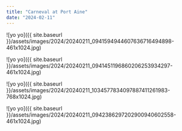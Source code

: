 ```yaml
---
title: "Carneval at Port Aine"
date: "2024-02-11"
---
```


![yo yo]({{ site.baseurl }}/assets/images/2024/20240211_0941594944607636716494898-461x1024.jpg)

![yo yo]({{ site.baseurl }}/assets/images/2024/20240211_0941451196860206253934297-461x1024.jpg)

![yo yo]({{ site.baseurl }}/assets/images/2024/20240211_1034577834097887411261983-768x1024.jpg)

![yo yo]({{ site.baseurl }}/assets/images/2024/20240211_0942386297202900940602558-461x1024.jpg)

